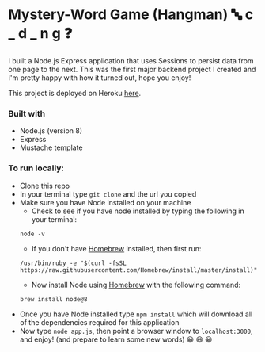# Mystery-Word Game (Hangman) :abc: c _ d _ n g :question:

I built a Node.js Express application that uses Sessions to persist data from one page to the next. This was the first major backend project I created and I'm pretty happy with how it turned out, hope you enjoy!

This project is deployed on Heroku [here](https://thawing-thicket-28274.herokuapp.com/login).

### Built with
* Node.js (version 8)
* Express
* Mustache template

### To run locally:
* Clone this repo
* In your terminal type `git clone` and the url you copied
* Make sure you have Node installed on your machine
  * Check to see if you have node installed by typing the following in your terminal:
  ```
  node -v
  ```
  * If you don't have [Homebrew](https://brew.sh/) installed, then first run:
  ```
  /usr/bin/ruby -e "$(curl -fsSL https://raw.githubusercontent.com/Homebrew/install/master/install)"
  ```
  * Now install Node using [Homebrew](https://brew.sh/) with the following command:
  ```
  brew install node@8
  ```
* Once you have Node installed type `npm install` which will download all of the dependencies required for this application
* Now type `node app.js`, then point a browser window to `localhost:3000`, and enjoy! (and prepare to learn some new words) :grinning: :laughing: :grinning:
